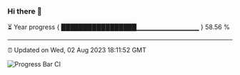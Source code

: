 ### Hi there 👋

⏳ Year progress { █████████████████▁▁▁▁▁▁▁▁▁▁▁▁▁ } 58.56 %

---

⏰ Updated on Wed, 02 Aug 2023 18:11:52 GMT

![Progress Bar CI](https://github.com/liununu/liununu/workflows/Progress%20Bar%20CI/badge.svg)
